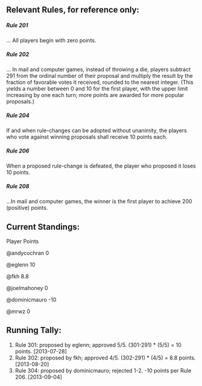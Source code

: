 ## Relevant Rules, for reference only:
##### Rule 201
... All players begin with zero points.

##### Rule 202
... In mail and computer games, instead of throwing a die, players subtract 291 from the ordinal number of their proposal and multiply the result by the fraction of favorable votes it received, rounded to the nearest integer. (This yields a number between 0 and 10 for the first player, with the upper limit increasing by one each turn; more points are awarded for more popular proposals.)

##### Rule 204
If and when rule-changes can be adopted without unanimity, the players who vote against winning proposals shall receive 10 points each.

##### Rule 206
When a proposed rule-change is defeated, the player who proposed it loses 10 points.

##### Rule 208
...In mail and computer games, the winner is the first player to achieve 200 (positive) points.

## Current Standings:
Player  Points

@andycochran 0

@eglenn 10

@fkh  8.8

@joelmahoney  0

@dominicmauro -10

@mrwz 0

## Running Tally:
1. Rule 301: proposed by eglenn; approved 5/5.  (301-291) * (5/5) = 10 points.  [2013-07-28]
2. Rule 302: proposed by fkh; approved 4/5. (302-291) * (4/5) = 8.8 points. [2013-08-20]
3. Rule 304: proposed by dominicmauro; rejected 1-2. -10 points per Rule 206. [2013-09-04]